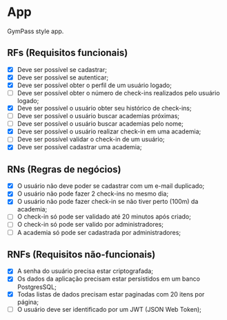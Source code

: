 # App

GymPass style app.

## RFs (Requisitos funcionais)

- [x]  Deve ser possível se cadastrar;
- [x]  Deve ser possível se autenticar;
- [x]  Deve ser possível obter o perfil de um usuário logado;
- [ ]  Deve ser possível obter o número de check-ins realizados pelo usuário logado;
- [x]  Deve ser possível o usuário obter seu histórico de check-ins;
- [ ]  Deve ser possível o usuário buscar academias próximas;
- [ ]  Deve ser possível o usuário buscar academias pelo nome;
- [x]  Deve ser possível o usuário realizar check-in em uma academia;
- [ ]  Deve ser possível validar o check-in de um usuário;
- [x]  Deve ser possível cadastrar uma academia;

## RNs (Regras de negócios)

- [x] O usuário não deve poder se cadastrar com um e-mail duplicado;
- [x] O usuário não pode fazer 2 check-ins no mesmo dia;
- [x] O usuário não pode fazer check-in se não tiver perto (100m) da academia;
- [ ] O check-in só pode ser validado até 20 minutos após criado;
- [ ] O check-in só pode ser valido por administradores;
- [ ] A academia só pode ser cadastrada por administradores;

## RNFs (Requisitos não-funcionais)

- [x] A senha do usuário precisa estar criptografada;
- [x] Os dados da aplicação precisam estar persistidos em um banco PostgresSQL;
- [x] Todas listas de dados precisam estar paginadas com 20 itens por página;
- [ ] O usuário deve ser identificado por um JWT (JSON Web Token);